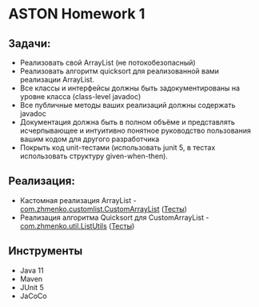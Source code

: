 # ASTON Homework 1
## Задачи:
- Реализовать свой ArrayList (не потокобезопасный)
- Реализовать алгоритм quicksort для реализованной вами реализации ArrayList.
- Все классы и интерфейсы должны быть задокументированы на уровне класса (class-level javadoc)
- Все публичные методы ваших реализаций должны содержать javadoc
- Документация должна быть в полном объёме и представлять исчерпывающее и интуитивно понятное руководство пользования вашим кодом для другого разработчика
- Покрыть код unit-тестами (использовать junit 5, в тестах использовать структуру given-when-then).
## Реализация:
- Кастомная реализация ArrayList - [com.zhmenko.customlist.CustomArrayList](./src/main/java/com/zhmenko/customlist/CustomArrayList.java) ([Тесты](./src/test/java/com/zhmenko/customlist/CustomArrayListTest.java))
- Реализация алгоритма Quicksort для CustomArrayList - [com.zhmenko.util.ListUtils](./src/main/java/com/zhmenko/util/ListUtils.java) ([Тесты](./src/test/java/com/zhmenko/util/ListUtilsTest.java))
## Инструменты
- Java 11
- Maven
- JUnit 5
- JaCoCo